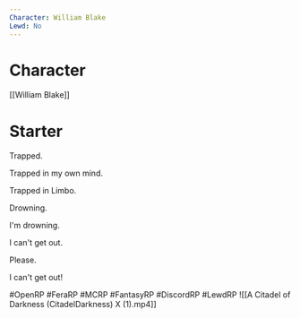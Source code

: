 ```yaml
---
Character: William Blake
Lewd: No
---
```

# Character
[[William Blake]]

# Starter
Trapped. 

Trapped in my own mind. 

Trapped in Limbo. 

Drowning. 

I'm drowning. 

I can't get out. 

Please. 

I can't get out!

#OpenRP #FeraRP #MCRP #FantasyRP #DiscordRP #LewdRP
![[A Citadel of Darkness (CitadelDarkness)  X (1).mp4]]